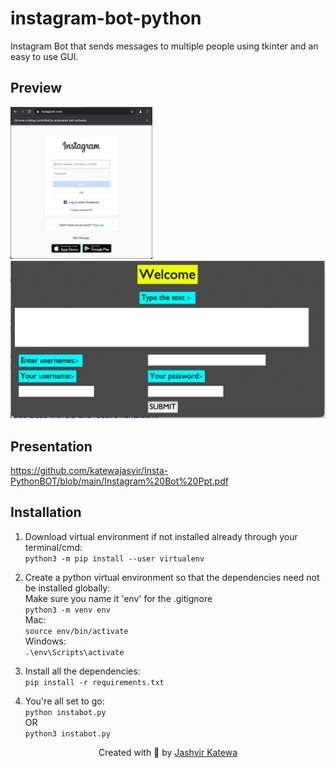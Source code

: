 # instagram-bot-python
Instagram Bot that sends messages to multiple people using tkinter and an easy to use GUI.

## Preview
<img width=45% src="https://github.com/katewajasvir/Insta-PythonBOT/blob/main/2.png"/>
<img src="https://github.com/katewajasvir/Insta-PythonBOT/blob/main/1.png"/>

## Presentation
<embed>https://github.com/katewajasvir/Insta-PythonBOT/blob/main/Instagram%20Bot%20Ppt.pdf</embed>

## Installation
1. Download virtual environment if not installed already through your terminal/cmd:
<br/>`python3 -m pip install --user virtualenv`

2. Create a python virtual environment so that the dependencies need not be installed globally:
<br/>Make sure you name it 'env' for the .gitignore
<br/>`python3 -m venv env`
<br/>Mac:
<br/>`source env/bin/activate`
<br/>Windows:
<br/>`.\env\Scripts\activate`

3. Install all the dependencies:
<br/>`pip install -r requirements.txt`

4. You're all set to go:
<br/>`python instabot.py`
<br/> OR
<br/>`python3 instabot.py`

<div align=center>
 Created with 💜 by <a href="https://github.com/katewajasvir">Jashvir Katewa</a>
</div>
